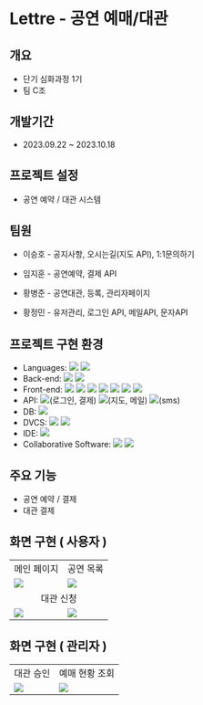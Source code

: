 # Lettre - 공연 예매/대관
## 개요
+ 단기 심화과정 1기
+ 팀 C조
## 개발기간
+ 2023.09.22 ~ 2023.10.18
## 프로젝트 설정
+ 공연 예약 / 대관 시스템
## 팀원
+ 이승호 - 공지사항, 오시는길(지도 API), 1:1문의하기

+ 임지훈 - 공연예약, 결제 API

+ 황병준 - 공연대관, 등록, 관리자페이지

+ 황정민 - 유저관리, 로그인 API, 메일API, 문자API

## 프로젝트 구현 환경
+ Languages: <img src="https://img.shields.io/badge/javascript-F7DF1E?style=flat-square&logo=javascript&logoColor=white"/> <img src="https://img.shields.io/badge/Java-db380e?style=flat-square&logo=Java&logoColor=white"/>
+ Back-end: <img src="https://img.shields.io/badge/SpringBoot-6DB33F?style=flat-square&logo=Spring Boot&logoColor=white"/> <img src="https://img.shields.io/badge/Apache Tomcat-F8DC75?style=flat-square&logo=apachetomcat&logoColor=black"/>
+ Front-end: <img src="https://img.shields.io/badge/JSP-007396?style=flat-square&logo=JSP&logoColor=white"/> <img src="https://img.shields.io/badge/html5-1572B6?style=flat-square&logo=html5&logoColor=white"/> <img src="https://img.shields.io/badge/CSS3-1572B6?style=flat-square&logo=css3&logoColor=white"/> <img src="https://img.shields.io/badge/Bootstrapap-7952B3?style=flat-square&logo=bootstrap&logoColor=white"/> <img src="https://img.shields.io/badge/jQuery-0769AD?style=flat-square&logo=jQuery&logoColor=white"/> <img src="https://img.shields.io/badge/FontAwesome-528DD7?style=flat-square&logo=Font Awesome&logoColor=white"/> <img src="https://img.shields.io/badge/Summernote-42c0ee?style=flat-square&logo=&logoColor=white"/> 
+ API: <img src="https://img.shields.io/badge/kakao-FFCD00?style=flat-square&logo=kakao&logoColor=white"/>(로그인, 결제) <img src="https://img.shields.io/badge/Naver-03C75A?style=flat-square&logo=Naver&logoColor=white"/>(지도, 메일) <img src="https://img.shields.io/badge/Coolsms-6199d2?style=flat-square&logo=Wikiquote&logoColor=white"/>(sms)
+ DB: <img src="https://img.shields.io/badge/MySQL-4479A1?style=flat-square&logo=MySQL&logoColor=white"/>
+ DVCS: <img src="https://img.shields.io/badge/Git-F05032?style=flat-square&logo=git&logoColor=white"/> <img src="https://img.shields.io/badge/GitHub-181717?style=flat-square&logo=GitHub&logoColor=white"/>
+ IDE: <img src="https://img.shields.io/badge/SpringToolSuite4-1b7f38?style=flat-square&logo=Spring&logoColor=white"/>
+ Collaborative Software: <img src="https://img.shields.io/badge/Discord-5865F2?style=flat-square&logo=Discord&logoColor=white"/> <img src="https://img.shields.io/badge/Jira-0052CC?style=flat-square&logo=Jira&logoColor=white"/>
## 주요 기능
+ 공연 예약 / 결제
+ 대관 결제
## 화면 구현 ( 사용자 )
<table>
<tr>
  <td align="center">메인 페이지</td>
  <td align="center">공연 목록</td>
</tr>
<tr>
  <td><img src="https://github.com/vgbhn37/HallOfArt/assets/136680186/ee1c877a-b338-4739-bf87-890f10c7b0dc"></td>
  <td><img src="https://github.com/vgbhn37/HallOfArt/assets/136680186/aef41825-aff2-4a07-b6d0-26267ec46542"></td>
</tr>
<tr>
  <td colspan="2" align="center">대관 신청</td>
</tr>
<tr>
  <td><img src="https://github.com/vgbhn37/HallOfArt/assets/136680186/0052e8ae-28cb-472a-97ff-f39777ccf5d0"></td>
  <td><img src="https://github.com/vgbhn37/HallOfArt/assets/136680186/d6024062-4b5a-40e8-9c84-8e8fd659cff0"></td>
</tr>
</table>


## 화면 구현 ( 관리자 )
<table>
<tr>
  <td align="center">대관 승인</td>
  <td align="center">예매 현황 조회</td>
</tr>
<tr>
  <td><img src="https://github.com/vgbhn37/HallOfArt/assets/136680186/f38d516a-7ffa-4ecb-bf67-5266a5ce4465"></td>
  <td><img src="https://github.com/vgbhn37/HallOfArt/assets/136680186/2050d361-f461-4cdf-8c9e-d3defc0c2a0e"></td>
</tr>
</table>


